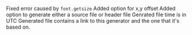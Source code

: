 Fixed error caused by `font.getsize`
Added option for x,y offset
Added option to generate either a source file or header file
Genrated file time is in UTC
Generated file contains a link to this generator and the one that it's based on.